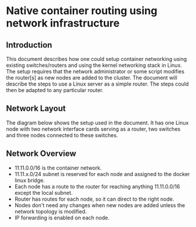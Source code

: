 Native container routing using network infrastructure
==========================================================

Introduction
----------------------------------------------------------
This document describes how one could setup container networking using existing switches/routers and using
the kernel networking stack in Linux. The setup requires that the network administrator or some script
modifies the router[s] as new nodes are added to the cluster. The document will describe the steps to
use a Linux server as a simple router. The steps could then be adapted to any particular router.


Network Layout
----------------------------------------------------------
The diagram below shows the setup used in the document. It has one Linux node with two network interface
cards serving as a router, two switches and three nodes connected to these switches. 


Network Overview
----------------------------------------------------------
* 11.11.0.0/16 is the container network.
* 11.11.x.0/24 subnet is reserved for each node and assigned to the docker linux bridge.
* Each node has a route to the router for reaching anything 11.11.0.0/16 except the local subnet.
* Router has routes for each node, so it can direct to the right node.
* Nodes don't need any changes when new nodes are added unless the network topology is modified.
* IP forwarding is enabled on each node.
